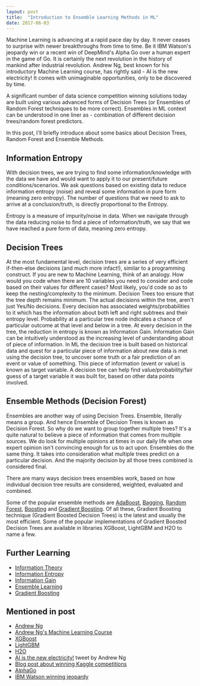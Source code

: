 ```yaml
---
layout: post
title:  "Introduction to Ensemble Learning Methods in ML"
date: 2017-06-03
---
```


Machine Learning is advancing at a rapid pace day by day. It never ceases to surprise with newer breakthroughs from time to time. Be it IBM Watson's jeopardy win or a recent win of DeepMind's Alpha Go over a human expert in the game of Go. It is certainly the next revolution in the history of mankind after industrial revolution. Andrew Ng, best known for his introductory Machine Learning course, has rightly said - AI is the new electricity! It comes with unimaginable opportunities, only to be discovered by time.

A significant number of data science competition winning solutions today are built using various advanced forms of Decision Trees (or Ensembles of Random Forest techniques to be more correct). Ensembles in ML context can be understood in one liner as - combination of different decision trees/random forest predictors.

In this post, I'll briefly introduce about some basics about Decision Trees, Random Forest and Ensemble Methods.

## Information Entropy
With decision trees, we are trying to find some information/knowledge with the data we have and would want to apply it to our present/future conditions/scenarios. We ask questions based on existing data to reduce information entropy (noise) and reveal some information in pure form (meaning zero entropy). The number of questions that we need to ask to arrive at a conclusion/truth, is directly proportional to the Entropy.

Entropy is a measure of impurity/noise in data. When we navigate through the data reducing noise to find a piece of information/truth, we say that we have reached a pure form of data, meaning zero entropy.

## Decision Trees
At the most fundamental level, decision trees are a series of very efficient if-then-else decisions (and much more infact!), similar to a programming construct. If you are new to Machine Learning, think of an analogy. How would you code when there are 10 variables you need to consider and code based on their values for different cases? Most likely, you'd code so as to keep the nesting/complexity to the minimum. Decision Trees too ensure that the tree depth remains minimum. The actual decisions within the tree, aren't just Yes/No decisions. Every decision has associated weights/probabilities to it which has the information about both left and right subtrees and their entropy level. Probability at a particular tree node indicates a chance of particular outcome at that level and below in a tree. At every decision in the tree, the reduction in entropy is known as Information Gain. Information Gain can be intuitively understood as the increasing level of understanding about of piece of information. In ML the decision tree is built based on historical data and quest for a particular piece of information about new data is met using the decision tree, to uncover some truth or a fair prediction of an event or value of something. This piece of information (event or value) is known as target variable. A decision tree can help find value/probability/fair guess of a target variable it was built for, based on other data points involved.

## Ensemble Methods (Decision Forest)
Ensembles are another way of using Decision Trees. Ensemble, literally means a group. And hence Ensemble of Decision Trees is known as Decision Forest. So why do we want to group together multiple trees? It's a quite natural to believe a piece of information that comes from multiple sources. We do look for multiple opinions at times in our daily life when one expert opinion isn't convincing enough for us to act upon. Ensembles do the same thing. It takes into consideration what multiple trees predict on a particular decision. And the majority decision by all those trees combined is considered final.

There are many ways decision trees ensembles work, based on how individual decision tree results are considered, weighted, evaluated and combined.

Some of the popular ensemble methods are <A href="https://en.wikipedia.org/wiki/AdaBoost" target="_blank">AdaBoost</A>, <A href="https://en.wikipedia.org/wiki/Bootstrap_aggregating" target="_blank">Bagging</A>, <A href="https://en.wikipedia.org/wiki/Random_forest" target="_blank">Random Forest</A>, <A href="https://en.wikipedia.org/wiki/Boosting_(machine_learning)" target="_blank">Boosting</A> and <A href="https://en.wikipedia.org/wiki/Gradient_boosting" target="_blank">Gradient Boosting</A>. Of all these, Gradient Boosting technique (Gradient Boosted Decision Trees) is the latest and usually the most efficient. Some of the popular implementations of Gradient Boosted Decision Trees are available in libraries XGBoost, LightGBM and H2O to name a few.

## Further Learning
* <A href="https://www.khanacademy.org/computing/computer-science/informationtheory" target="_blank">Information Theory</A>
* <A href="https://en.wikipedia.org/wiki/Entropy_(information_theory)" target="_blank">Information Entropy</A>
* <A href="https://en.wikipedia.org/wiki/Information_gain_in_decision_trees" target="_blank">Information Gain</A>
* <A href="https://en.wikipedia.org/wiki/Ensemble_learning" target="_blank">Ensemble Learning</A>
* <A href="https://en.wikipedia.org/wiki/Gradient_boosting" target="_blank">Gradient Boosting</A>

## Mentioned in post
* <A href="https://en.wikipedia.org/wiki/Andrew_Ng" target="_blank">Andrew Ng</A>
* <A href="https://www.coursera.org/learn/machine-learning" target="_blank">Andrew Ng's Machine Learning Course</A>
* <A href="https://xgboost.readthedocs.io/en/latest/" target="_blank">XGBoost</A>
* <A href="https://github.com/Microsoft/LightGBM" target="_blank">LightGBM</A>
* <A href="http://docs.h2o.ai/h2o/latest-stable/h2o-docs/data-science/gbm.html" target="_blank">H2O</A>
* <A href="https://twitter.com/andrewyng/status/735874952008589312?lang=en" target="_blank">AI is the new electricity!</A> tweet by Andrew Ng
* <A href="https://www.import.io/post/how-to-win-a-kaggle-competition/" target="_blank">Blog post about winning Kaggle competitions</A>
* <A href="https://en.wikipedia.org/wiki/AlphaGo" target="_blank">AlphaGo</A>
* <A href="https://en.wikipedia.org/wiki/Watson_(computer)#Jeopardy.21" target="_blank">IBM Watson winning jeopardy</A>
